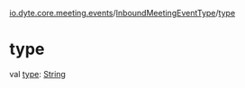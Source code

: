 [io.dyte.core.meeting.events](../index.md)/[InboundMeetingEventType](index.md)/[type](type.md)

# type


val [type](type.md): [String](https://kotlinlang.org/api/latest/jvm/stdlib/kotlin/-string/index.html)
